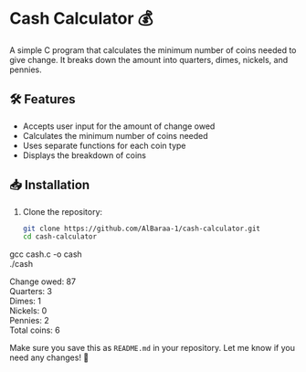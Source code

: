 # Cash Calculator 💰  

A simple C program that calculates the minimum number of coins needed to give change. It breaks down the amount into quarters, dimes, nickels, and pennies.

## 🛠 Features  
- Accepts user input for the amount of change owed  
- Calculates the minimum number of coins needed  
- Uses separate functions for each coin type  
- Displays the breakdown of coins  

## 📥 Installation  
1. Clone the repository:  
   ```sh
   git clone https://github.com/AlBaraa-1/cash-calculator.git
   cd cash-calculator

gcc cash.c -o cash  
./cash

Change owed: 87  
Quarters: 3  
Dimes: 1  
Nickels: 0  
Pennies: 2  
Total coins: 6  


Make sure you save this as `README.md` in your repository. Let me know if you need any changes! 🚀

